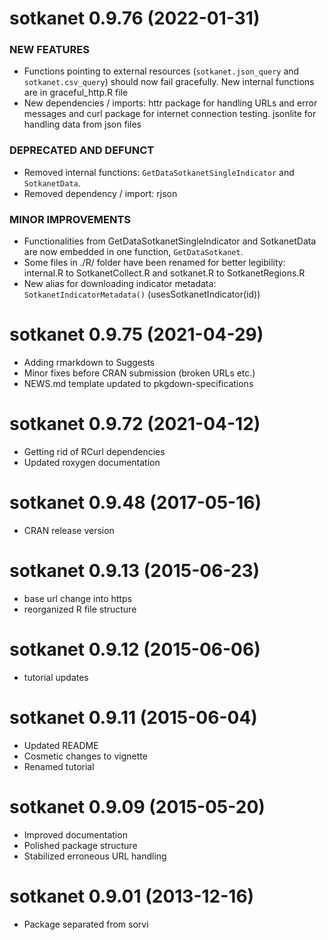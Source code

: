 # sotkanet 0.9.76 (2022-01-31)

### NEW FEATURES
 * Functions pointing to external resources (`sotkanet.json_query` and `sotkanet.csv_query`) should now fail gracefully. New internal functions are in graceful_http.R file
 * New dependencies / imports: httr package for handling URLs and error messages and curl package for internet connection testing. jsonlite for handling data from json files
 
### DEPRECATED AND DEFUNCT

 * Removed internal functions: `GetDataSotkanetSingleIndicator` and `SotkanetData`.
 * Removed dependency / import: rjson
 
### MINOR IMPROVEMENTS

 * Functionalities from GetDataSotkanetSingleIndicator and SotkanetData are now embedded in one function, `GetDataSotkanet`.
 * Some files in ./R/ folder have been renamed for better legibility: internal.R to SotkanetCollect.R and sotkanet.R to SotkanetRegions.R
 * New alias for downloading indicator metadata: `SotkanetIndicatorMetadata()` (usesSotkanetIndicator(id))

# sotkanet 0.9.75 (2021-04-29)

 * Adding rmarkdown to Suggests
 * Minor fixes before CRAN submission (broken URLs etc.)
 * NEWS.md template updated to pkgdown-specifications

# sotkanet 0.9.72 (2021-04-12)

 * Getting rid of RCurl dependencies
 * Updated roxygen documentation 
 
# sotkanet 0.9.48 (2017-05-16)

 * CRAN release version

# sotkanet 0.9.13 (2015-06-23)

 * base url change into https
 * reorganized R file structure

# sotkanet 0.9.12 (2015-06-06)

 * tutorial updates
 
# sotkanet 0.9.11 (2015-06-04)

 * Updated README
 * Cosmetic changes to vignette
 * Renamed tutorial

# sotkanet 0.9.09 (2015-05-20)

 * Improved documentation
 * Polished package structure
 * Stabilized erroneous URL handling
 
# sotkanet 0.9.01 (2013-12-16)

 * Package separated from sorvi
